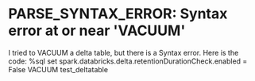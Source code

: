 
# PARSE_SYNTAX_ERROR: Syntax error at or near 'VACUUM'

I tried to VACUUM a delta table, but there is a Syntax error.
Here is the code:
%sql
set spark.databricks.delta.retentionDurationCheck.enabled = False
VACUUM test_deltatable


        